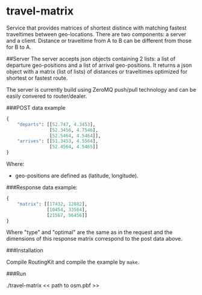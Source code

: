 # travel-matrix
Service that provides matrices of shortest distince with matching fastest traveltimes between geo-locations. There are two components: a server and a client. Distance or traveltime from A to B can be different from those for B to A.

##Server
The server accepts json objects containing 2 lists: a list of departure geo-positions and a list of arrival geo-positions. It returns a json object with a matrix (list of lists) of distances or traveltimes optimized for shortest or fastest route.

The server is currently build using ZeroMQ push/pull technology and can be easily convered to router/dealer.

###POST data example

```python
{
    "departs": [[52.747, 4.3453],
                [52.3456, 4.7546],
                [52.5464, 4.5464]],
    "arrives": [[51.3453, 4.5564],
                [52.4564, 4.5465]]
}
```

Where:
* geo-positions are defined as (latitude, longitude).

###Response data example:

```python
{
    "matrix": [[17432, 12882],
               [10454, 33564],
               [21567, 56456]]
}
```
Where "type" and "optimal" are the same as in the request and the dimensions of this response matrix correspond to the post data above.

###Installation

Compile RoutingKit and compile the example by `make`.

###Run

./travel-matrix << path to osm.pbf >>
